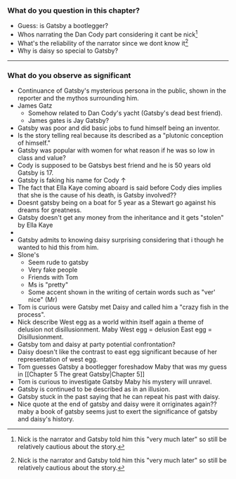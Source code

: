 
### What do you question in this chapter? 
- Guess: is Gatsby a bootlegger? 
- Whos narrating the Dan Cody part considering it cant be nick[^1]
- What's the reliability of the narrator since we dont know it[^1]
- Why is daisy so special to Gatsby?

---

### What do you observe as significant
- Continuance of Gatsby's mysterious persona in the public, shown in the reporter and the mythos surrounding him. 
- James Gatz
	- Somehow related to Dan Cody's yacht (Gatsby's dead best friend).
	- James gates is Jay Gatsby?
- Gatsby was poor and did basic jobs to fund himself being an inventor.
- Is the story telling real because its described as a "plutonic conception of himself."
- Gatsby was popular with women for what reason if he was so low in class and value?
- Cody is supposed to be Gatsbys best friend and he is 50 years old Gatsby is 17.
- Gatsby is faking his name for Cody $\uparrow$
- The fact that Ella Kaye coming aboard is said before Cody dies implies that she is the cause of his death, is Gatsby involved??
- Doesnt gatsby being on a boat for 5 year as a Stewart go against his dreams for greatness.
- Gatsby doesn't get any money from the inheritance and it gets "stolen" by Ella Kaye
- [^1]: Nick is the narrator and Gatsby told him this "very much later" so still be relatively cautious about the story.
- Gatsby admits to knowing daisy surprising considering that i though he wanted to hid this from him.
- Slone's
	- Seem rude to gatsby 
	- Very fake people
	- Friends with Tom 
	- Ms is "pretty"
	- Some accent shown in the writing of certain words such as "ver' nice" (Mr)
- Tom is curious were Gatsby met Daisy and called him a "crazy fish in the process".
- Nick describe West egg as a world within itself again a theme of delusion not disillusionment. Maby West egg = delusion East egg = Disillusionment.
- Gatsby tom and daisy at party potential confrontation? 
- Daisy doesn't like the contrast to east egg significant because of her representation of west egg.
- Tom guesses Gatsby a bootlegger foreshadow Maby that was my guess in [[Chapter 5 The great Gatsby|Chapter 5]]
- Tom is curious to investigate Gatsby Maby his mystery will unravel.
- Gatsby is continued to be described as in an illusion.
- Gatsby stuck in the past saying that he can repeat his past with daisy.
- Nice quote at the end of gatsby and daisy were it orriginates again?? maby a book of gatsby seems just to exert the significance of gatsby and daisy's history.
